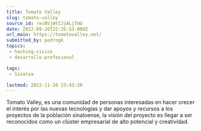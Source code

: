 ```yaml
---
title: Tomato Valley
slug: tomato-valley
source_id: recNVjWtIJjALjTmU
date: 2022-09-26T22:35:53.000Z
url_main: https://tomatovalley.net/
submitted_by: pedrogk
topics: 
 - hacking-civico
 - desarrollo-profesional

tags: 
 - Sinaloa

lastmod: 2022-11-26 23:43:20
---
```


Tomato Valley, es una comunidad de personas interesadas en hacer crecer el interés por las nuevas tecnologías y dar apoyos y recursos a los proyectos de la población sinaloense, la visión del proyecto es llegar a ser reconocidos como un clúster empresarial de alto potencial y creatividad.
